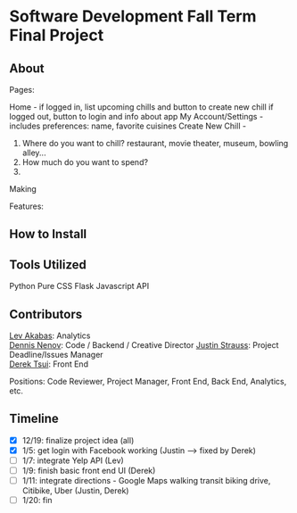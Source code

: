 Software Development Fall Term Final Project
=========

## About

Pages:

Home - if logged in, list upcoming chills and button to create new chill
       if logged out, button to login and info about app
My Account/Settings - includes preferences: name, favorite cuisines 
Create New Chill - 
1. Where do you want to chill? restaurant, movie theater, museum, bowling alley...
2. How much do you want to spend?
3. 

Making 

Features: 

## How to Install

## Tools Utilized

Python
Pure CSS
Flask
Javascript
API

## Contributors
[Lev Akabas](https://github.com/levakabas): Analytics  
[Dennis Nenov](https://github.com/DennisNenov): Code / Backend / Creative Director
[Justin Strauss](https://github.com/justinstrauss): Project Deadline/Issues Manager   
[Derek Tsui](https://github.com/d-tsui): Front End  

Positions: Code Reviewer, Project Manager, Front End, Back End, Analytics, etc.

## Timeline
- [X] 12/19: finalize project idea (all)
- [X] 1/5: get login with Facebook working (Justin --> fixed by Derek)
- [ ] 1/7: integrate Yelp API (Lev)
- [ ] 1/9: finish basic front end UI (Derek)
- [ ] 1/11: integrate directions - Google Maps walking transit biking drive, Citibike, Uber (Justin, Derek)
- [ ] 1/20: fin
